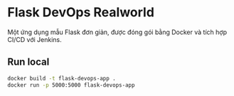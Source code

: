 
# Flask DevOps Realworld

Một ứng dụng mẫu Flask đơn giản, được đóng gói bằng Docker và tích hợp CI/CD với Jenkins.

## Run local
```bash
docker build -t flask-devops-app .
docker run -p 5000:5000 flask-devops-app
